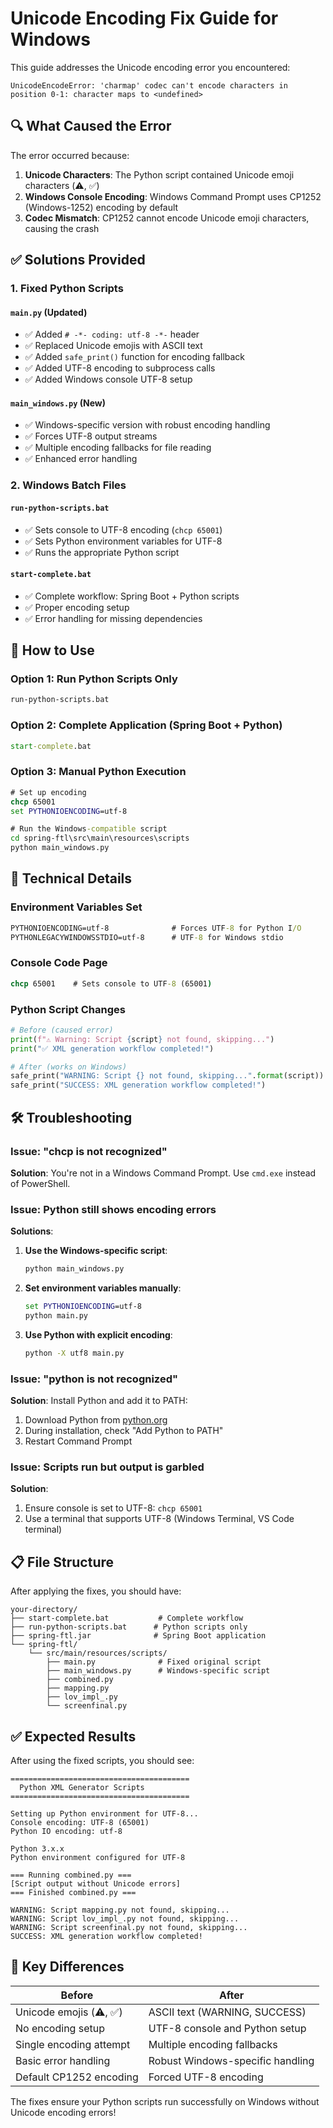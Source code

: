 # Unicode Encoding Fix Guide for Windows

This guide addresses the Unicode encoding error you encountered:
```
UnicodeEncodeError: 'charmap' codec can't encode characters in position 0-1: character maps to <undefined>
```

## 🔍 **What Caused the Error**

The error occurred because:
1. **Unicode Characters**: The Python script contained Unicode emoji characters (⚠️, ✅)
2. **Windows Console Encoding**: Windows Command Prompt uses CP1252 (Windows-1252) encoding by default
3. **Codec Mismatch**: CP1252 cannot encode Unicode emoji characters, causing the crash

## ✅ **Solutions Provided**

### 1. **Fixed Python Scripts**

#### `main.py` (Updated)
- ✅ Added `# -*- coding: utf-8 -*-` header
- ✅ Replaced Unicode emojis with ASCII text
- ✅ Added `safe_print()` function for encoding fallback
- ✅ Added UTF-8 encoding to subprocess calls
- ✅ Added Windows console UTF-8 setup

#### `main_windows.py` (New)
- ✅ Windows-specific version with robust encoding handling
- ✅ Forces UTF-8 output streams
- ✅ Multiple encoding fallbacks for file reading
- ✅ Enhanced error handling

### 2. **Windows Batch Files**

#### `run-python-scripts.bat`
- ✅ Sets console to UTF-8 encoding (`chcp 65001`)
- ✅ Sets Python environment variables for UTF-8
- ✅ Runs the appropriate Python script

#### `start-complete.bat`
- ✅ Complete workflow: Spring Boot + Python scripts
- ✅ Proper encoding setup
- ✅ Error handling for missing dependencies

## 🚀 **How to Use**

### Option 1: Run Python Scripts Only
```cmd
run-python-scripts.bat
```

### Option 2: Complete Application (Spring Boot + Python)
```cmd
start-complete.bat
```

### Option 3: Manual Python Execution
```cmd
# Set up encoding
chcp 65001
set PYTHONIOENCODING=utf-8

# Run the Windows-compatible script
cd spring-ftl\src\main\resources\scripts
python main_windows.py
```

## 🔧 **Technical Details**

### Environment Variables Set
```cmd
PYTHONIOENCODING=utf-8              # Forces UTF-8 for Python I/O
PYTHONLEGACYWINDOWSSTDIO=utf-8      # UTF-8 for Windows stdio
```

### Console Code Page
```cmd
chcp 65001    # Sets console to UTF-8 (65001)
```

### Python Script Changes
```python
# Before (caused error)
print(f"⚠️ Warning: Script {script} not found, skipping...")
print("✅ XML generation workflow completed!")

# After (works on Windows)
safe_print("WARNING: Script {} not found, skipping...".format(script))
safe_print("SUCCESS: XML generation workflow completed!")
```

## 🛠️ **Troubleshooting**

### Issue: "chcp is not recognized"
**Solution**: You're not in a Windows Command Prompt. Use `cmd.exe` instead of PowerShell.

### Issue: Python still shows encoding errors
**Solutions**:
1. **Use the Windows-specific script**:
   ```cmd
   python main_windows.py
   ```

2. **Set environment variables manually**:
   ```cmd
   set PYTHONIOENCODING=utf-8
   python main.py
   ```

3. **Use Python with explicit encoding**:
   ```cmd
   python -X utf8 main.py
   ```

### Issue: "python is not recognized"
**Solution**: Install Python and add it to PATH:
1. Download Python from [python.org](https://www.python.org/downloads/)
2. During installation, check "Add Python to PATH"
3. Restart Command Prompt

### Issue: Scripts run but output is garbled
**Solution**: 
1. Ensure console is set to UTF-8: `chcp 65001`
2. Use a terminal that supports UTF-8 (Windows Terminal, VS Code terminal)

## 📋 **File Structure**

After applying the fixes, you should have:
```
your-directory/
├── start-complete.bat           # Complete workflow
├── run-python-scripts.bat      # Python scripts only
├── spring-ftl.jar              # Spring Boot application
└── spring-ftl/
    └── src/main/resources/scripts/
        ├── main.py              # Fixed original script
        ├── main_windows.py      # Windows-specific script
        ├── combined.py
        ├── mapping.py
        ├── lov_impl_.py
        └── screenfinal.py
```

## ✅ **Expected Results**

After using the fixed scripts, you should see:
```
========================================
  Python XML Generator Scripts
========================================

Setting up Python environment for UTF-8...
Console encoding: UTF-8 (65001)
Python IO encoding: utf-8

Python 3.x.x
Python environment configured for UTF-8

=== Running combined.py ===
[Script output without Unicode errors]
=== Finished combined.py ===

WARNING: Script mapping.py not found, skipping...
WARNING: Script lov_impl_.py not found, skipping...
WARNING: Script screenfinal.py not found, skipping...
SUCCESS: XML generation workflow completed!
```

## 🎯 **Key Differences**

| Before | After |
|--------|--------|
| Unicode emojis (⚠️, ✅) | ASCII text (WARNING, SUCCESS) |
| No encoding setup | UTF-8 console and Python setup |
| Single encoding attempt | Multiple encoding fallbacks |
| Basic error handling | Robust Windows-specific handling |
| Default CP1252 encoding | Forced UTF-8 encoding |

The fixes ensure your Python scripts run successfully on Windows without Unicode encoding errors!